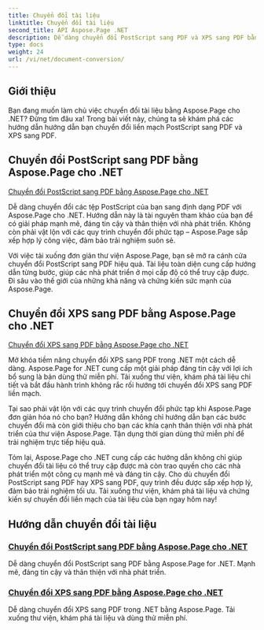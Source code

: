 ```yaml
---
title: Chuyển đổi tài liệu
linktitle: Chuyển đổi tài liệu
second_title: API Aspose.Page .NET
description: Dễ dàng chuyển đổi PostScript sang PDF và XPS sang PDF bằng hướng dẫn Aspose.Page for .NET. Các giải pháp mạnh mẽ, đáng tin cậy và dễ dàng để chuyển đổi tài liệu liền mạch.
type: docs
weight: 24
url: /vi/net/document-conversion/
---
```


## Giới thiệu

Bạn đang muốn làm chủ việc chuyển đổi tài liệu bằng Aspose.Page cho .NET? Đừng tìm đâu xa! Trong bài viết này, chúng ta sẽ khám phá các hướng dẫn hướng dẫn bạn chuyển đổi liền mạch PostScript sang PDF và XPS sang PDF.

## Chuyển đổi PostScript sang PDF bằng Aspose.Page cho .NET

[Chuyển đổi PostScript sang PDF bằng Aspose.Page cho .NET](./convert-postscript-to-pdf/)

Dễ dàng chuyển đổi các tệp PostScript của bạn sang định dạng PDF với Aspose.Page cho .NET. Hướng dẫn này là tài nguyên tham khảo của bạn để có giải pháp mạnh mẽ, đáng tin cậy và thân thiện với nhà phát triển. Không còn phải vật lộn với các quy trình chuyển đổi phức tạp – Aspose.Page sắp xếp hợp lý công việc, đảm bảo trải nghiệm suôn sẻ.

Với việc tải xuống đơn giản thư viện Aspose.Page, bạn sẽ mở ra cánh cửa chuyển đổi PostScript sang PDF hiệu quả. Tài liệu toàn diện cung cấp hướng dẫn từng bước, giúp các nhà phát triển ở mọi cấp độ có thể truy cập được. Đi sâu vào thế giới của những khả năng và chứng kiến sức mạnh của Aspose.Page.

## Chuyển đổi XPS sang PDF bằng Aspose.Page cho .NET

[Chuyển đổi XPS sang PDF bằng Aspose.Page cho .NET](./convert-xps-to-pdf/)

Mở khóa tiềm năng chuyển đổi XPS sang PDF trong .NET một cách dễ dàng. Aspose.Page for .NET cung cấp một giải pháp đáng tin cậy với lợi ích bổ sung là bản dùng thử miễn phí. Tải xuống thư viện, khám phá tài liệu chi tiết và bắt đầu hành trình không rắc rối hướng tới chuyển đổi XPS sang PDF liền mạch.

Tại sao phải vật lộn với các quy trình chuyển đổi phức tạp khi Aspose.Page đơn giản hóa nó cho bạn? Hướng dẫn không chỉ hướng dẫn bạn các bước chuyển đổi mà còn giới thiệu cho bạn các khía cạnh thân thiện với nhà phát triển của thư viện Aspose.Page. Tận dụng thời gian dùng thử miễn phí để trải nghiệm trực tiếp hiệu quả.

Tóm lại, Aspose.Page cho .NET cung cấp các hướng dẫn không chỉ giúp chuyển đổi tài liệu có thể truy cập được mà còn trao quyền cho các nhà phát triển một công cụ mạnh mẽ và đáng tin cậy. Cho dù chuyển đổi PostScript sang PDF hay XPS sang PDF, quy trình đều được sắp xếp hợp lý, đảm bảo trải nghiệm tối ưu. Tải xuống thư viện, khám phá tài liệu và chứng kiến sự chuyển đổi liền mạch của tài liệu của bạn ngay hôm nay!
## Hướng dẫn chuyển đổi tài liệu
### [Chuyển đổi PostScript sang PDF bằng Aspose.Page cho .NET](./convert-postscript-to-pdf/)
Dễ dàng chuyển đổi PostScript sang PDF bằng Aspose.Page for .NET. Mạnh mẽ, đáng tin cậy và thân thiện với nhà phát triển.
### [Chuyển đổi XPS sang PDF bằng Aspose.Page cho .NET](./convert-xps-to-pdf/)
Dễ dàng chuyển đổi XPS sang PDF trong .NET bằng Aspose.Page. Tải xuống thư viện, khám phá tài liệu và dùng thử miễn phí.